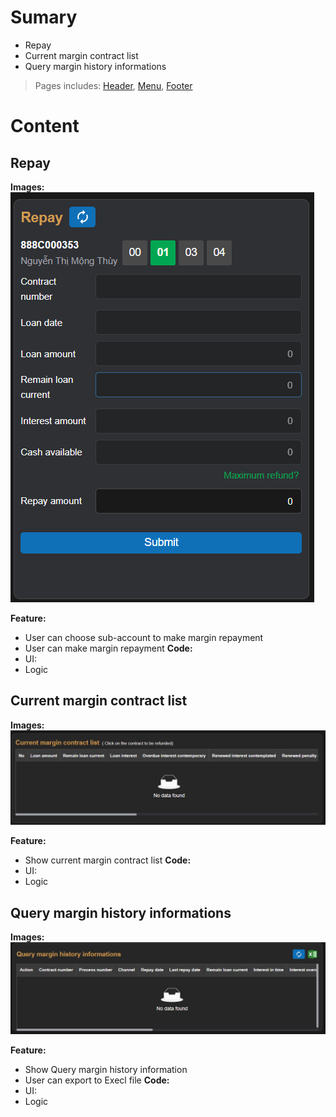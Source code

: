 # Sumary
- Repay
- Current margin contract list
- Query margin history informations
> Pages includes: [Header](../../Common%20UI/Header.md), [Menu](../../Common%20UI/Menu.md), [Footer](../../Common%20UI/Footer.md) 
# Content
## Repay

**Images:**
![](Images/Repay.png)

**Feature:**
- User can choose sub-account to make margin repayment
- User can make margin repayment
**Code:**
- UI:
- Logic
## Current margin contract list
**Images:**
![](Images/Current%20margin%20contract%20list.png)

**Feature:**
-  Show current margin contract list
**Code:**
- UI:
- Logic
## Query margin history informations
**Images:**
![](Images/Query%20margin%20history%20informations.png)

**Feature:**
- Show Query margin history information
- User can export to Execl file
**Code:**
- UI:
- Logic
